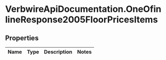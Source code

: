 # VerbwireApiDocumentation.OneOfinlineResponse2005FloorPricesItems

## Properties
Name | Type | Description | Notes
------------ | ------------- | ------------- | -------------
